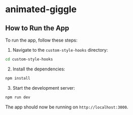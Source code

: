 # animated-giggle
## How to Run the App

To run the app, follow these steps:

1. Navigate to the `custom-style-hooks` directory:
  ```sh
  cd custom-style-hooks
  ```

2. Install the dependencies:
  ```sh
  npm install
  ```

3. Start the development server:
  ```sh
  npm run dev
  ```

The app should now be running on `http://localhost:3000`.